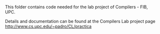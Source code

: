 
This folder contains code needed for the lab project of Compilers - FIB, UPC.

Details and documentation can be found at the Compilers Lab project page
  http://www.cs.upc.edu/~padro/CL/practica
